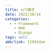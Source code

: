 ```yaml
---
title: url模式
date: 2022/10/14
categories:
  - - Framework
    - Web
    - Django
tags: null
abbrlink: 119d1dae
---
```



